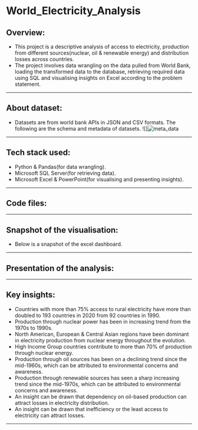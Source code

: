 # World_Electricity_Analysis

## Overview:
-  This project is a descriptive analysis of access to electricity, production from different sources(nuclear, oil & renewable energy) and distribution losses across countries.
- The project involves data wrangling on the data pulled from World Bank, loading the transformed data to the database, retrieving required data using SQL and visualising insights on Excel according to the problem statement. 
---
## About dataset:
- Datasets are from world bank APIs in JSON and CSV formats. The following are the schema and metadata of datasets.
![]![meta_data](https://user-images.githubusercontent.com/117927046/204805261-4431e861-bd4e-40e4-b783-e37028c6935e.jpg)

---
## Tech stack used:
- Python & Pandas(for data wrangling).
- Microsoft SQL Server(for retrieving data).
- Microsoft Excel & PowerPoint(for visualising and presenting insights).
---
## Code files:
---
## Snapshot of the visualisation:
- Below is a snapshot of the excel dashboard.
---
## Presentation of the analysis:
---
## Key insights:
- Countries with more than 75% access to rural electricity have more than doubled to 193 countries in 2020 from 92 countries in 1990.
- Production through nuclear power has been in increasing trend from the 1970s to 1990s.
- North American, European & Central Asian regions have been dominant in electricity production from nuclear energy throughout the evolution.
- High Income Group countries contribute to more than 70% of production through nuclear energy.
- Production through oil sources has been on a declining trend since the mid-1960s, which can be attributed to environmental concerns and awareness.
- Production through renewable sources has seen a sharp increasing trend since the mid-1970s, which can be attributed to environmental concerns and awareness.
- An insight can be drawn that dependency on oil-based production can attract losses in electricity distribution.
- An insight can be drawn that inefficiency or the least access to electricity can attract losses.
---
